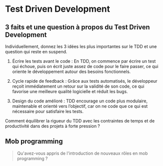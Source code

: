 # Test Driven Development

## 3 faits et une question à propos du Test Driven Development

Individuellement, donnez les 3 idées les plus importantes sur le TDD et une question qui reste en suspend.

1. Écrire les tests avant le code : En TDD, on commence par écrire un test qui échoue, puis on écrit juste assez de code pour le faire passer, ce qui oriente le développement autour des besoins fonctionnels.

2. Cycle rapide de feedback : Grâce aux tests automatisés, le développeur reçoit immédiatement un retour sur la validité de son code, ce qui favorise une meilleure qualité logicielle et réduit les bugs.

3. Design du code amélioré : TDD encourage un code plus modulaire, maintenable et orienté vers l’objectif, car on ne code que ce qui est nécessaire pour satisfaire les tests.

Comment équilibrer la rigueur du TDD avec les contraintes de temps et de productivité dans des projets à forte pression ?

## Mob programming

> Qu'avez-vous appris de l'introduction de nouveaux rôles en mob programming ?
